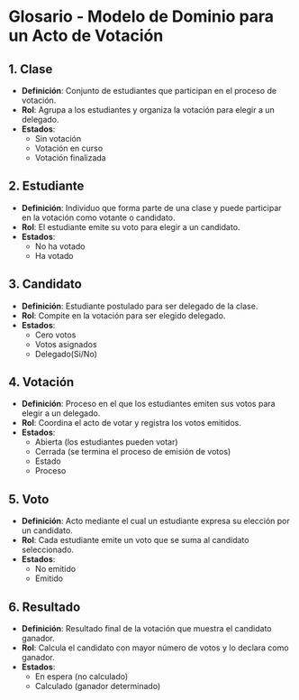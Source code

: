 # Glosario - Modelo de Dominio para un Acto de Votación

## 1. Clase
- **Definición**: Conjunto de estudiantes que participan en el proceso de votación.
- **Rol**: Agrupa a los estudiantes y organiza la votación para elegir a un delegado.
- **Estados**:
  - Sin votación
  - Votación en curso
  - Votación finalizada

## 2. Estudiante
- **Definición**: Individuo que forma parte de una clase y puede participar en la votación como votante o candidato.
- **Rol**: El estudiante emite su voto para elegir a un candidato.
- **Estados**:
  - No ha votado
  - Ha votado

## 3. Candidato
- **Definición**: Estudiante postulado para ser delegado de la clase.
- **Rol**: Compite en la votación para ser elegido delegado.
- **Estados**:
  - Cero votos
  - Votos asignados
  - Delegado(Si/No)

## 4. Votación
- **Definición**: Proceso en el que los estudiantes emiten sus votos para elegir a un delegado.
- **Rol**: Coordina el acto de votar y registra los votos emitidos.
- **Estados**:
  - Abierta (los estudiantes pueden votar)
  - Cerrada (se termina el proceso de emisión de votos)
  - Estado
  - Proceso
## 5. Voto
- **Definición**: Acto mediante el cual un estudiante expresa su elección por un candidato.
- **Rol**: Cada estudiante emite un voto que se suma al candidato seleccionado.
- **Estados**:
  - No emitido
  - Emitido

## 6. Resultado
- **Definición**: Resultado final de la votación que muestra el candidato ganador.
- **Rol**: Calcula el candidato con mayor número de votos y lo declara como ganador.
- **Estados**:
  - En espera (no calculado)
  - Calculado (ganador determinado)

